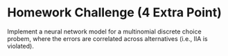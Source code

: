 # Homework Challenge (4 Extra Point)

Implement a neural network model for a multinomial discrete choice probem, where the errors are correlated across alternatives (i.e., IIA is violated). 
